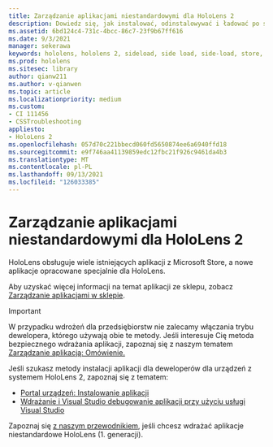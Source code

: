 ```yaml
---
title: Zarządzanie aplikacjami niestandardowymi dla HoloLens 2
description: Dowiedz się, jak instalować, odinstalowywać i ładować po stronie niestandardowe aplikacje holograficzne na urządzeniach HoloLens 2 przy użyciu Portal urządzeń i Visual Studio.
ms.assetid: 6bd124c4-731c-4bcc-86c7-23f9b67ff616
ms.date: 9/3/2021
manager: sekerawa
keywords: hololens, hololens 2, sideload, side load, side-load, store, uwp, app, install
ms.prod: hololens
ms.sitesec: library
author: qianw211
ms.author: v-qianwen
ms.topic: article
ms.localizationpriority: medium
ms.custom:
- CI 111456
- CSSTroubleshooting
appliesto:
- HoloLens 2
ms.openlocfilehash: 057d70c221bbecd060fd5650874ee6a6940ffd18
ms.sourcegitcommit: e9f746aa41139859edc12fbc21f926c9461da4b3
ms.translationtype: MT
ms.contentlocale: pl-PL
ms.lasthandoff: 09/13/2021
ms.locfileid: "126033385"
---
```

# <a name="manage-custom-apps-for-hololens-2"></a>Zarządzanie aplikacjami niestandardowymi dla HoloLens 2

HoloLens obsługuje wiele istniejących aplikacji z Microsoft Store, a nowe aplikacje opracowane specjalnie dla HoloLens. 

Aby uzyskać więcej informacji na temat aplikacji ze sklepu, zobacz [Zarządzanie aplikacjami w sklepie](holographic-store-apps.md).

> [!IMPORTANT]
> W przypadku wdrożeń dla przedsiębiorstw nie zalecamy włączania trybu dewelopera, którego używają obie te metody. Jeśli interesuje Cię metoda bezpiecznego wdrażania aplikacji, zapoznaj się z naszym tematem [Zarządzanie aplikacją: Omówienie.](app-deploy-overview.md)

Jeśli szukasz metody instalacji aplikacji dla deweloperów dla urządzeń z systemem HoloLens 2, zapoznaj się z tematem:

- [Portal urządzeń: Instalowanie aplikacji](/windows/mixed-reality/develop/platform-capabilities-and-apis/using-the-windows-device-portal#installing-an-app)
- [Wdrażanie i Visual Studio debugowanie aplikacji przy użyciu usługi Visual Studio](/windows/mixed-reality/develop/platform-capabilities-and-apis/using-visual-studio)

Zapoznaj się [z naszym przewodnikiem,](holographic-custom-apps.md) jeśli chcesz wdrażać aplikacje niestandardowe HoloLens (1. generacji).


